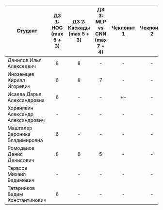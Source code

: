 | Студент                                                | ДЗ 1: HOG (max 5 + 3) | ДЗ 2: Каскады (max 5 + 3) | ДЗ 3: MLP vs CNN (max 7 + 4) | Чекпоинт 1 | Чекпоинт 2 | Чекпоинт 3 | Чекпоинт 4 | Итого баллов |
|--------------------------------------------------------|:---------------------:|:-------------------------:|:----------------------------:|:----------:|:----------:|:----------:|:----------:|:------------:|
| Данилов Илья Алексеевич                                |           8           |             8             |              -               |     -      |     -      |     -      |     -      |              |
| Иноземцев Кирилл Игоревич                              |           6           |             8             |              7               |     -      |     -      |     -      |     -      |              |
| Исаева Дарья Александровна                             |           6           |             -             |              -               |     +-     |     -      |     -      |     -      |              |
| Коренякин Александр Александрович                      |           -           |             -             |              -               |     -      |     -      |     -      |     -      |              |
| Машталер Вероника Владимировна                         |           6           |             -             |              -               |     -      |     -      |     -      |     -      |              |
| Ромоданов Денис Денисович                              |           8           |             8             |              5               |     -      |     -      |     -      |     -      |              |
| Тарасов Михаил Вадимович                               |           -           |             -             |              -               |     -      |     -      |     -      |     -      |              |
| Татарников Вадим Константинович                        |           6           |             -             |              -               |     -      |     -      |     -      |     -      |              |
